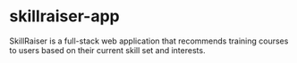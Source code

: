 # skillraiser-app
SkillRaiser is a full-stack web application that recommends training courses to users based on their current skill set and interests.
